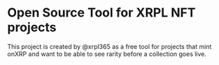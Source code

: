 # Open Source Tool for XRPL NFT projects

This project is created by @xrpl365 as a free tool for projects that mint onXRP and want to be able to see rarity before a collection goes live.
